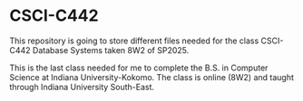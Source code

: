 # CSCI-C442
This repository is going to store different files needed for the class CSCI-C442 Database Systems taken 8W2 of SP2025.

This is the last class needed for me to complete the B.S. in Computer Science at Indiana University-Kokomo. The class is online (8W2) and taught through Indiana University South-East.
